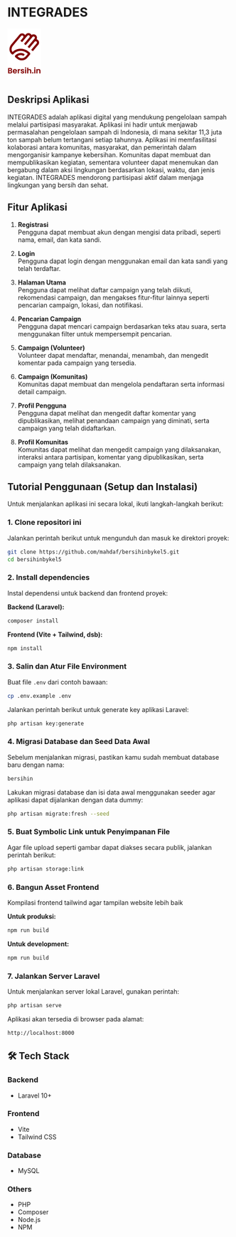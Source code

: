# INTEGRADES

![IMAGE ALT](https://github.com/mahdaf/bersihinbykel5/blob/bd0892170e3e66a0bfdf104bd40822594731426d/Logo%20Bersihin.png)

## Deskripsi Aplikasi

INTEGRADES adalah aplikasi digital yang mendukung pengelolaan sampah melalui partisipasi masyarakat. Aplikasi ini hadir untuk menjawab permasalahan pengelolaan sampah di Indonesia, di mana sekitar 11,3 juta ton sampah belum tertangani setiap tahunnya. Aplikasi ini memfasilitasi kolaborasi antara komunitas, masyarakat, dan pemerintah dalam mengorganisir kampanye kebersihan. Komunitas dapat membuat dan mempublikasikan kegiatan, sementara volunteer dapat menemukan dan bergabung dalam aksi lingkungan berdasarkan lokasi, waktu, dan jenis kegiatan. INTEGRADES mendorong partisipasi aktif dalam menjaga lingkungan yang bersih dan sehat.

## Fitur Aplikasi

1. **Registrasi**  
   Pengguna dapat membuat akun dengan mengisi data pribadi, seperti nama, email, dan kata sandi.

2. **Login**  
   Pengguna dapat login dengan menggunakan email dan kata sandi yang telah terdaftar.

3. **Halaman Utama**  
   Pengguna dapat melihat daftar campaign yang telah diikuti, rekomendasi campaign, dan mengakses fitur-fitur lainnya seperti pencarian campaign, lokasi, dan notifikasi.

4. **Pencarian Campaign**  
   Pengguna dapat mencari campaign berdasarkan teks atau suara, serta menggunakan filter untuk mempersempit pencarian.

5. **Campaign (Volunteer)**  
   Volunteer dapat mendaftar, menandai, menambah, dan mengedit komentar pada campaign yang tersedia.

6. **Campaign (Komunitas)**  
   Komunitas dapat membuat dan mengelola pendaftaran serta informasi detail campaign.

7. **Profil Pengguna**  
   Pengguna dapat melihat dan mengedit daftar komentar yang dipublikasikan, melihat penandaan campaign yang diminati, serta campaign yang telah didaftarkan.

8. **Profil Komunitas**  
   Komunitas dapat melihat dan mengedit campaign yang dilaksanakan, interaksi antara partisipan, komentar yang dipublikasikan, serta campaign yang telah dilaksanakan.

## Tutorial Penggunaan (Setup dan Instalasi)

Untuk menjalankan aplikasi ini secara lokal, ikuti langkah-langkah berikut:

### 1. Clone repositori ini
Jalankan perintah berikut untuk mengunduh dan masuk ke direktori proyek:
```bash
git clone https://github.com/mahdaf/bersihinbykel5.git
cd bersihinbykel5
```

### 2. Install dependencies

Instal dependensi untuk backend dan frontend proyek:

**Backend (Laravel):**
```bash
composer install
```

**Frontend (Vite + Tailwind, dsb):**
```bash
npm install
```
### 3. Salin dan Atur File Environment

Buat file `.env` dari contoh bawaan:
```bash
cp .env.example .env
```

Jalankan perintah berikut untuk generate key aplikasi Laravel:

```bash
php artisan key:generate
```

### 4. Migrasi Database dan Seed Data Awal

Sebelum menjalankan migrasi, pastikan kamu sudah membuat database baru dengan nama:
```bash
bersihin
```

Lakukan migrasi database dan isi data awal menggunakan seeder agar aplikasi dapat dijalankan dengan data dummy:

```bash
php artisan migrate:fresh --seed
```

### 5. Buat Symbolic Link untuk Penyimpanan File

Agar file upload seperti gambar dapat diakses secara publik, jalankan perintah berikut:

```bash
php artisan storage:link
```

### 6. Bangun Asset Frontend

Kompilasi frontend tailwind agar tampilan website lebih baik

**Untuk produksi:**

```bash
npm run build
```

**Untuk development:**

```bash
npm run build
```

### 7. Jalankan Server Laravel

Untuk menjalankan server lokal Laravel, gunakan perintah:

```bash
php artisan serve
```

Aplikasi akan tersedia di browser pada alamat:
```bash
http://localhost:8000
```

## 🛠️ Tech Stack

### Backend
- Laravel 10+

### Frontend
- Vite
- Tailwind CSS

### Database
- MySQL

### Others
- PHP
- Composer
- Node.js
- NPM

